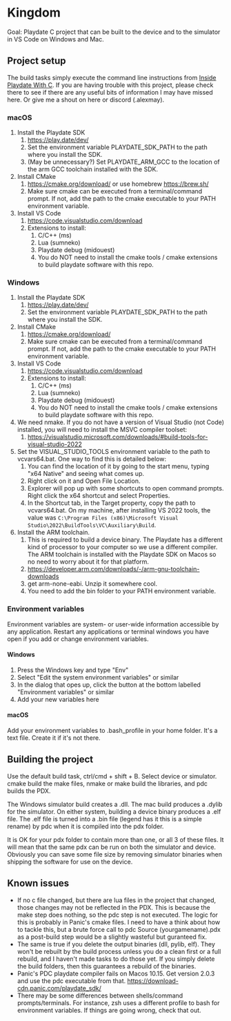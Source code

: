 # Kingdom

Goal: Playdate C project that can be built to the device and to the simulator in VS Code on Windows and Mac.

## Project setup

The build tasks simply execute the command line instructions from [Inside Playdate With C](https://sdk.play.date/2.1.1/Inside%20Playdate%20with%20C.html#_command_line). If you are having trouble with this project, please check there to see if there are any useful bits of information I may have missed here. Or give me a shout on here or discord (.alexmay).

### macOS

1. Install the Playdate SDK
    1. https://play.date/dev/
    2. Set the environment variable PLAYDATE_SDK_PATH to the path where you install the SDK.
    3. (May be unnecessary?) Set PLAYDATE_ARM_GCC to the location of the arm GCC toolchain installed with the SDK.
2. Install CMake
    1. https://cmake.org/download/ or use homebrew https://brew.sh/
    2. Make sure cmake can be executed from a terminal/command prompt. If not, add the path to the cmake executable to your PATH environment variable.
3. Install VS Code
    1. https://code.visualstudio.com/download
    2. Extensions to install: 
        1. C/C++ (ms)
        3. Lua (sumneko)
        4. Playdate debug (midouest)    
        5. You do NOT need to install the cmake tools / cmake extensions to build playdate software with this repo.

### Windows

1. Install the Playdate SDK
    1. https://play.date/dev/
    2. Set the environment variable PLAYDATE_SDK_PATH to the path where you install the SDK.
1. Install CMake
    1. https://cmake.org/download/ 
    2. Make sure cmake can be executed from a terminal/command prompt. If not, add the path to the cmake executable to your PATH environment variable.
3. Install VS Code
    1. https://code.visualstudio.com/download
    2. Extensions to install: 
        1. C/C++ (ms)
        3. Lua (sumneko)
        4. Playdate debug (midouest)    
        5. You do NOT need to install the cmake tools / cmake extensions to build playdate software with this repo.
1. We need nmake. If you do not have a version of Visual Studio (not Code) installed, you will need to install the MSVC compiler toolset:
    1. https://visualstudio.microsoft.com/downloads/#build-tools-for-visual-studio-2022
2. Set the VISUAL_STUDIO_TOOLS environment variable to the path to vcvars64.bat. One way to find this is detailed below:
    1. You can find the location of it by going to the start menu, typing "x64 Native" and seeing what comes up.
    2. Right click on it and Open File Location.
    4. Explorer will pop up with some shortcuts to open command prompts. Right click the x64 shortcut and select Properties.
    5. In the Shortcut tab, in the Target property, copy the path to vcvars64.bat. On my machine, after installing VS 2022 tools, the value was `C:\Program Files (x86)\Microsoft Visual Studio\2022\BuildTools\VC\Auxiliary\Build`.
1. Install the ARM toolchain.
    1. This is required to build a device binary. The Playdate has a different kind of processor to your computer so we use a different compiler. The ARM toolchain is installed with the Playdate SDK on Macos so no need to worry about it for that platform.
    1. https://developer.arm.com/downloads/-/arm-gnu-toolchain-downloads
    2. get arm-none-eabi. Unzip it somewhere cool.
    3. You need to add the bin folder to your PATH environment variable.

### Environment variables

Environment variables are system- or user-wide information accessible by any application. Restart any applications or terminal windows you have open if you add or change environment variables.

#### Windows

1. Press the Windows key and type "Env"
2. Select "Edit the system environment variables" or similar
3. In the dialog that opes up, click the button at the bottom labelled "Environment variables" or similar
4. Add your new variables here

#### macOS

Add your environment variables to .bash_profile in your home folder. It's a text file. Create it if it's not there.

## Building the project

Use the default build task, ctrl/cmd + shift + B. Select device or simulator. cmake build the make files, nmake or make build the libraries, and pdc builds the PDX.

The Windows simulator build creates a .dll. The mac build produces a .dylib for the simulator. On either system, building a device binary produces a .elf file. The .elf file is turned into a .bin file (legend has it this is a simple rename) by pdc when it is compiled into the pdx folder.

It is OK for your pdx folder to contain more than one, or all 3 of these files. It will mean that the same pdx can be run on both the simulator and device. Obviously you can save some file size by removing simulator binaries when shipping the software for use on the device.

## Known issues

* If no c file changed, but there are lua files in the project that changed, those changes may not be reflected in the PDX. This is because the make step does nothing, so the pdc step is not executed. The logic for this is probably in Panic's cmake files. I need to have a think about how to tackle this, but a brute force call to pdc Source (yourgamename).pdx as a post-build step would be a slightly wasteful but guranteed fix.
* The same is true if you delete the output binaries (dll, pylib, elf). They won't be rebuilt by the build process unless you do a clean first or a full rebuild, and I haven't made tasks to do those yet. If you simply delete the build folders, then this guarantees a rebuild of the binaries.
* Panic's PDC playdate compiler fails on Macos 10.15. Get version 2.0.3 and use the pdc executable from that. https://download-cdn.panic.com/playdate_sdk/
* There may be some differences between shells/command prompts/terminals. For instance, zsh uses a different profile to bash for environment variables. If things are going wrong, check that out.
